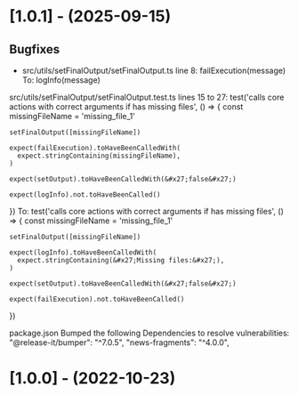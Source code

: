 
[//]: # (s-1.0.1)

# [1.0.1] - (2025-09-15)

## Bugfixes
* src/utils/setFinalOutput/setFinalOutput.ts
line 8:
    failExecution(message)
To:
    logInfo(message)

src/utils/setFinalOutput/setFinalOutput.test.ts
lines 15 to 27:
  test(&#x27;calls core actions with correct arguments if has missing files&#x27;, () &#x3D;&gt; {
    const missingFileName &#x3D; &#x27;missing_file_1&#x27;

    setFinalOutput([missingFileName])

    expect(failExecution).toHaveBeenCalledWith(
      expect.stringContaining(missingFileName),
    )

    expect(setOutput).toHaveBeenCalledWith(&#x27;false&#x27;)

    expect(logInfo).not.toHaveBeenCalled()
  })
To:
  test(&#x27;calls core actions with correct arguments if has missing files&#x27;, () &#x3D;&gt; {
    const missingFileName &#x3D; &#x27;missing_file_1&#x27;

    setFinalOutput([missingFileName])

    expect(logInfo).toHaveBeenCalledWith(
      expect.stringContaining(&#x27;Missing files:&#x27;),
    )

    expect(setOutput).toHaveBeenCalledWith(&#x27;false&#x27;)

    expect(failExecution).not.toHaveBeenCalled()
  })

package.json
Bumped the following Dependencies to resolve vulnerabilities:
    &quot;@release-it/bumper&quot;: &quot;^7.0.5&quot;,
    &quot;news-fragments&quot;: &quot;^4.0.0&quot;,


[//]: # (e-1.0.1)


[//]: # (s-1.0.0)

# [1.0.0] - (2022-10-23)

[//]: # (e-1.0.0)

